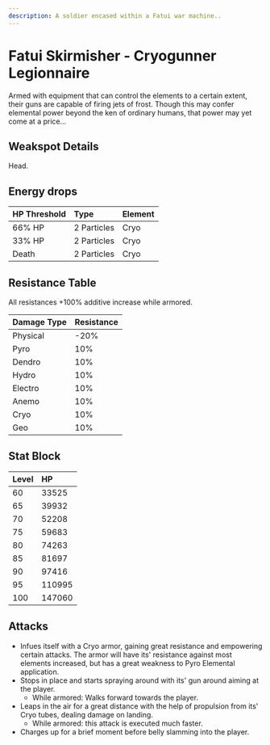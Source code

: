 ```yaml
---
description: A soldier encased within a Fatui war machine..
---
```


# Fatui Skirmisher - Cryogunner Legionnaire

Armed with equipment that can control the elements to a certain extent, their guns are capable of firing jets of frost. Though this may confer elemental power beyond the ken of ordinary humans, that power may yet come at a price...

## Weakspot Details

Head.

## Energy drops

| HP Threshold | Type        | Element |
| :----------- | :---------- | :------ |
| 66% HP       | 2 Particles | Cryo    |
| 33% HP       | 2 Particles | Cryo    |
| Death        | 2 Particles | Cryo    |

## Resistance Table

All resistances +100% additive increase while armored.

| Damage Type | Resistance |
| :---------- | :--------- |
| Physical    | -20%       |
| Pyro        | 10%        |
| Dendro      | 10%        |
| Hydro       | 10%        |
| Electro     | 10%        |
| Anemo       | 10%        |
| Cryo        | 10%        |
| Geo         | 10%        |

## Stat Block

| Level | HP     |
| :---- | :----- |
| 60    | 33525  |
| 65    | 39932  |
| 70    | 52208  |
| 75    | 59683  |
| 80    | 74263  |
| 85    | 81697  |
| 90    | 97416  |
| 95    | 110995 |
| 100   | 147060 |

## Attacks

* Infues itself with a Cryo armor, gaining great resistance and empowering certain attacks. The armor will have its' resistance against most elements increased, but has a great weakness to Pyro Elemental application.
* Stops in place and starts spraying around with its' gun around aiming at the player.
  * While armored: Walks forward towards the player.
* Leaps in the air for a great distance with the help of propulsion from its' Cryo tubes, dealing damage on landing.
  * While armored: this attack is executed much faster.
* Charges up for a brief moment before belly slamming into the player.
